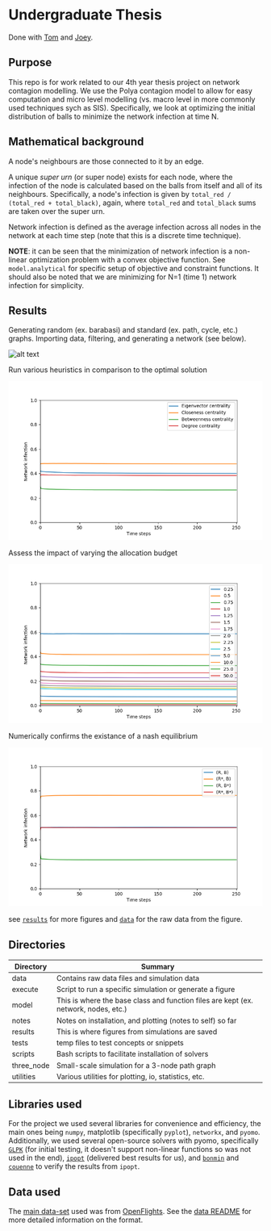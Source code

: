 # Undergraduate Thesis

Done with [Tom](https://github.com/morrisht) and [Joey](https://github.com/joey-blumenstein).

## Purpose

This repo is for work related to our 4th year thesis project on network contagion modelling.
We use the Polya contagion model to allow for easy computation and micro level modelling (vs. macro level in more 
commonly used techniques sych as SIS).
Specifically, we look at optimizing the initial distribution of balls to minimize the network infection at time N.

## Mathematical background

A node's neighbours are those connected to it by an edge.

A unique *super urn* (or super node) exists for each node, where the infection of the node is calculated based on 
the balls from itself and all of its neighbours.
Specifically, a node's infection is given by `total_red / (total_red + total_black)`, again, where 
`total_red` and `total_black` sums are taken over the super urn.

Network infection is defined as the average infection across all nodes in the network at each time step 
(note that this is a discrete time technique).

**NOTE**: it can be seen that the minimization of network infection is a non-linear optimization problem with 
a convex objective function.
See `model.analytical` for specific setup of objective and constraint functions.
It should also be noted that we are minimizing for N=1 (time 1) network infection for simplicity.

## Results

Generating random (ex. barabasi) and standard (ex. path, cycle, etc.) graphs.
Importing data, filtering, and generating a network (see below).

![alt text](results/network/airport_locations.png)

Run various heuristics in comparison to the optimal solution

![alt text](results/centrality_metrics/uniform_red.png)

Assess the impact of varying the allocation budget

![alt text](results/budget_impact/uniform_red.png)

Numerically confirms the existance of a nash equilibrium

![alt text](results/nash/optimal.png)

see [`results`](results/) for more figures and [`data`](data/) for the raw data from the figure.

## Directories

| **Directory**  | **Summary** |
| ---------- | --- |
| data       | Contains raw data files and simulation data |
| execute    | Script to run a specific simulation or generate a figure |
| model      | This is where the base class and function files are kept (ex. network, nodes, etc.) |
| notes      | Notes on installation, and plotting (notes to self) so far |
| results    | This is where figures from simulations are saved |
| tests      | temp files to test concepts or snippets |
| scripts    | Bash scripts to facilitate installation of solvers |
| three_node | Small-scale simulation for a 3-node path graph |
| utilities  | Various utilities for plotting, io, statistics, etc. |

## Libraries used

For the project we used several libraries for convenience and efficiency, the main ones being `numpy`, 
matplotlib (specifically `pyplot`), `networkx`, and `pyomo`. 
Additionally, we used several open-source solvers with pyomo, specifically [`GLPK`](https://www.gnu.org/software/glpk/) 
(for initial testing, it doesn't support non-linear functions so was not used in the end), 
[`ipopt`](https://projects.coin-or.org/Ipopt) (delivered best results for us), and 
[`bonmin`](https://projects.coin-or.org/Bonmin) and [`couenne`](https://projects.coin-or.org/Couenne) 
to verify the results from `ipopt`.

## Data used

The [main data-set](https://openflights.org/data.html) used was from [OpenFlights](https://openflights.org/).
See the [data README](data/README.md) for more detailed information on the format.
